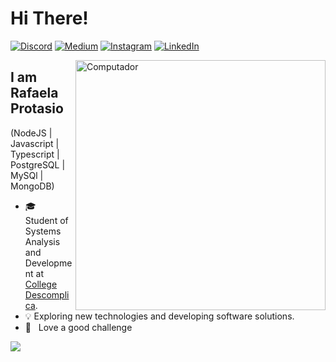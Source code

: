 # Hi There!

[![Discord](https://img.shields.io/badge/Discord-%237289DA.svg?logo=discord&logoColor=white)](htttps://discord.gg/RafaProtasio#9366) [![Medium](https://img.shields.io/badge/Medium-12100E?logo=medium&logoColor=white)](https://medium.com/@https://rafaelaprotasio.medium.com/) [![Instagram](https://img.shields.io/badge/Instagram-%23E4405F.svg?logo=Instagram&logoColor=white)](https://instagram.com/https://www.instagram.com/protasiox/) [![LinkedIn](https://img.shields.io/badge/LinkedIn-%230077B5.svg?logo=linkedin&logoColor=white)](https://linkedin.com/in/https://www.linkedin.com/in/rafaela-protasio-5136a523b/)

<img src="https://raw.githubusercontent.com/MicaelliMedeiros/micaellimedeiros/master/image/computer-illustration.png" min-width="400px" max-width="400px" width="400px" align="right" alt="Computador">

## I am Rafaela Protasio

(NodeJS | Javascript | Typescript | PostgreSQL | MySQl | MongoDB) 


- 🎓 &nbsp; Student of Systems Analysis and Development at <a href="https://descomplica.com.br/faculdade/b/">College Descomplica</a>.
-  &#128161; Exploring new technologies and developing software solutions.
- 🌱 &nbsp; Love a good challenge

![](https://github-readme-stats-git-masterrstaa-rickstaa.vercel.app/api/top-langs/?username=Rafa-protasio&theme=synthwave&hide_border=false&include_all_commits=true&count_private=true&layout=compact)

